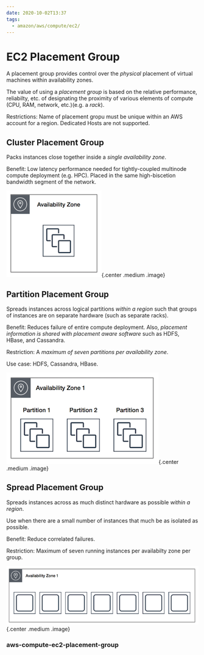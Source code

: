 ```yaml
---
date: 2020-10-02T13:37
tags:
  - amazon/aws/compute/ec2/
---
```



# EC2 Placement Group

A placement group provides control over the *physical* placement of virtual machines within availability zones.

The value of using a *placement group* is based on the relative performance, reliabilty, etc. of designating the proximity of various elements of compute (CPU, RAM, network, etc.)(e.g. a *rack*).

Restrictions: Name of placement gropu must be unique within an AWS account for a region. Dedicated Hosts are not supported.

## Cluster Placement Group

Packs instances close together inside a *single availability zone*.

Benefit: Low latency performance needed for tightly-coupled multinode compute deployment (e.g. HPC). 
Placed in the same high-biscetion bandwidth segment of the network.

![Cluster](./static/placement-group-cluster.png){.center  .medium .image}

## Partition Placement Group

Spreads instances across logical partitions *within a region* such that groups of instances are on separate hardware (such as separate racks).

Benefit: Reduces failure of entire compute deployment. Also, *placement information is shared with placement aware software* such as HDFS, HBase, and Cassandra.

Restriction: A *maximum of seven partitions per availability zone*.

Use case: HDFS, Cassandra, HBase.

![Cluster](./static/placement-group-partition.png){.center  .medium .image}



## Spread Placement Group

Spreads instances across as much distinct hardware as possible *within a region*.

Use when there are a small number of instances that much be as isolated as possible.

Benefit: Reduce correlated failures.

Restriction: Maximum of seven running instances per availabilty zone per group.

![Cluster](./static/placement-group-spread.png){.center  .medium .image}


### aws-compute-ec2-placement-group

